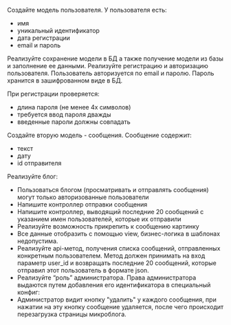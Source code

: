 Создайте модель пользователя. У пользователя есть:
 * имя
 * уникальный идентификатор
 * дата регистрации
 * email и пароль

Реализуйте сохранение модели в БД а также получение модели из базы и заполнение ее данными.
Реализуйте регистрацию и авторизацию пользователя. Пользователь авторизуется по email и паролю. Пароль хранится в зашифрованном виде в БД.

При регистрации проверяется:
 * длина пароля (не менее 4х символов)
 * требуется ввод пароля дважды
 * введенные пароли должны совпадать

Создайте вторую модель - сообщения.
Сообщение содержит:
 * текст
 * дату
 * id отправителя

Реализуйте блог:
 *  Пользоваться блогом (просматривать и отправлять сообщения) могут только авторизованные пользователи
 * Напишите контроллер отправки сообщения
 * Напишите контроллер, выводящий последние 20 сообщений с указанием имен пользователей, которые их отправили
 * Реализуйте возможность прикрепить к сообщению картинку
 * Все данные отобразить с помощью view, бизнес-логика в шаблонах недопустима.
 * Реализуйте api-метод, получения списка сообщений, отправленных конкретным пользователем. Метод должен принимать на вход параметр user_id и возвращать последние 20 сообщений, которые отправил этот пользователь в формате json.
 * Реализуйте “роль” администратора. Права администратора выдаются путем добавления его идентификатора в специальный конфиг:
 * Администратор видит кнопку "удалить" у каждого сообщения, при нажатии на эту кнопку сообщение удаляется, после чего происходит перезагрузка страницы микроблога.
